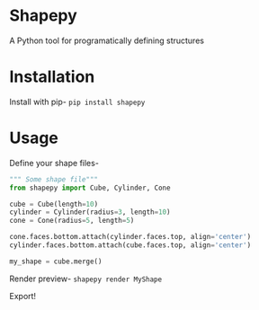 # Shapepy
A Python tool for programatically defining structures

# Installation
Install with pip-
`pip install shapepy`

# Usage
Define your shape files-
``` python
""" Some shape file"""
from shapepy import Cube, Cylinder, Cone

cube = Cube(length=10)
cylinder = Cylinder(radius=3, length=10)
cone = Cone(radius=5, length=5)

cone.faces.bottom.attach(cylinder.faces.top, align='center')
cylinder.faces.bottom.attach(cube.faces.top, align='center')

my_shape = cube.merge()
```

Render preview-
`shapepy render MyShape`
<img>

Export!